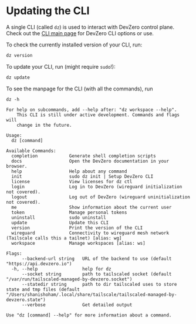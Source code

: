 # Updating the CLI

A single CLI (called `dz`) is used to interact with DevZero control plane. Check out the [CLI main page](../../references/cli-man-page/) for DevZero CLI options or use.

To check the currently installed version of your CLI, run:

```python
dz version
```

To update your CLI, run (might require `sudo`!):

```python
dz update
```

To see the manpage for the CLI (with all the commands), run
```
dz -h
```

```
For help on subcommands, add --help after: "dz workspace --help".
	This CLI is still under active development. Commands and flags will
	change in the future.

Usage:
  dz [command]

Available Commands:
  completion            Generate shell completion scripts
  docs                  Open the DevZero documentation in your browser.
  help                  Help about any command
  init                  sudo dz init | Setup DevZero CLI
  license               View licenses for dz ctl
  login                 Log in to DevZero (wireguard initialization not covered).
  logout                Log out of DevZero (wireguard uninitialization not covered).
  me                    Show information about the current user
  token                 Manage personal tokens
  uninstall             sudo uninstall
  update                Update this CLI
  version               Print the version of the CLI
  wireguard             Connectivity to wireguard mesh network (Tailscale calls this a tailnet) [alias: wg]
  workspace             Manage workspaces [alias: ws]

Flags:
      --backend-url string   URL of the backend to use (default "https://api.devzero.io")
  -h, --help                 help for dz
      --socket string        path to tailscaled socket (default "/var/run/tailscaled-managed-by-devzero.socket")
      --statedir string      path to dir tailscaled uses to store state and tmp files (default "/Users/shanishoham/.local/share/tailscale/tailscaled-managed-by-devzero.state")
      --verbose              Get detailed output

Use "dz [command] --help" for more information about a command.
```
